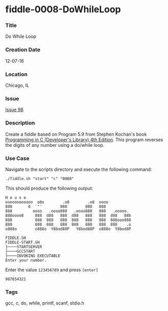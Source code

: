fiddle-0008-DoWhileLoop
======

### Title

Do While Loop


### Creation Date

12-07-16


### Location

Chicago, IL


### Issue

[Issue 98](https://github.com/bradyhouse/house/issues/98)


### Description

Create a fiddle based on Program 5.9 from Stephen Kochan's book [Programming in C (Developer's Library) 4th Edition](http://a.co/1QJ9MDN).  This program
reverses the digits of any number using a do/while loop.


### Use Case

Navigate to the scripts directory and execute the following command:

    ./fiddle.sh "start" "c" "0008"
    
This should produce the following output:

    H o u s e
    oooooooooooo  o8o        .o8        .o8  oooo
    888       8  `"'        888        888   888
    888         oooo   .oooo888   .oooo888   888   .ooooo.
    888oooo8     888  d88   888  d88   888   888  d88   88b
    888          888  888   888  888   888   888  888ooo888
    888          888  888   888  888   888   888  888    .o
    o888o        o888o  Y8bod88P   Y8bod88P  o888o  Y8bod8P
    
    FIDDLE.SH
    FIDDLE-START.SH
    ├────STARTSERVER
    ├────GCCSTART
    ├────INVOKING EXECUTABLE
    Enter your number.

    
Enter the value `123456789` and press `[enter]`
    
    987654321



### Tags

gcc, c, do, while, printf, scanf, stdio.h
